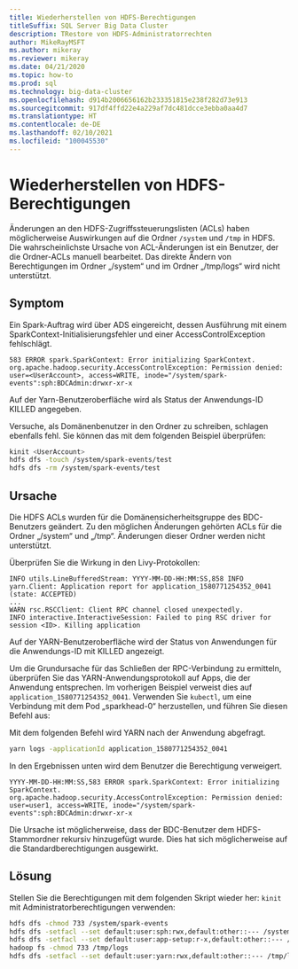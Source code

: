```yaml
---
title: Wiederherstellen von HDFS-Berechtigungen
titleSuffix: SQL Server Big Data Cluster
description: TRestore von HDFS-Administratorrechten
author: MikeRayMSFT
ms.author: mikeray
ms.reviewer: mikeray
ms.date: 04/21/2020
ms.topic: how-to
ms.prod: sql
ms.technology: big-data-cluster
ms.openlocfilehash: d914b2006656162b233351815e238f282d73e913
ms.sourcegitcommit: 917df4ffd22e4a229af7dc481dcce3ebba0aa4d7
ms.translationtype: HT
ms.contentlocale: de-DE
ms.lasthandoff: 02/10/2021
ms.locfileid: "100045530"
---
```

# <a name="restore-hdfs-permissions"></a>Wiederherstellen von HDFS-Berechtigungen

Änderungen an den HDFS-Zugriffssteuerungslisten (ACLs) haben möglicherweise Auswirkungen auf die Ordner `/system` und `/tmp` in HDFS. Die wahrscheinlichste Ursache von ACL-Änderungen ist ein Benutzer, der die Ordner-ACLs manuell bearbeitet. Das direkte Ändern von Berechtigungen im Ordner „/system“ und im Ordner „/tmp/logs“ wird nicht unterstützt.

## <a name="symptom"></a>Symptom

Ein Spark-Auftrag wird über ADS eingereicht, dessen Ausführung mit einem SparkContext-Initialisierungsfehler und einer AccessControlException fehlschlägt.

```
583 ERROR spark.SparkContext: Error initializing SparkContext.
org.apache.hadoop.security.AccessControlException: Permission denied: user=<UserAccount>, access=WRITE, inode="/system/spark-events":sph:BDCAdmin:drwxr-xr-x
```

Auf der Yarn-Benutzeroberfläche wird als Status der Anwendungs-ID KILLED angegeben.

Versuche, als Domänenbenutzer in den Ordner zu schreiben, schlagen ebenfalls fehl. Sie können das mit dem folgenden Beispiel überprüfen:

```bash
kinit <UserAccount>
hdfs dfs -touch /system/spark-events/test
hdfs dfs -rm /system/spark-events/test
```

## <a name="cause"></a>Ursache

Die HDFS ACLs wurden für die Domänensicherheitsgruppe des BDC-Benutzers geändert. Zu den möglichen Änderungen gehörten ACLs für die Ordner „/system“ und „/tmp“. Änderungen dieser Ordner werden nicht unterstützt.

Überprüfen Sie die Wirkung in den Livy-Protokollen:

```
INFO utils.LineBufferedStream: YYYY-MM-DD-HH:MM:SS,858 INFO yarn.Client: Application report for application_1580771254352_0041 (state: ACCEPTED)
...
WARN rsc.RSCClient: Client RPC channel closed unexpectedly.
INFO interactive.InteractiveSession: Failed to ping RSC driver for session <ID>. Killing application
```

Auf der YARN-Benutzeroberfläche wird der Status von Anwendungen für die Anwendungs-ID mit KILLED angezeigt.

Um die Grundursache für das Schließen der RPC-Verbindung zu ermitteln, überprüfen Sie das YARN-Anwendungsprotokoll auf Apps, die der Anwendung entsprechen. Im vorherigen Beispiel verweist dies auf `application_1580771254352_0041`. Verwenden Sie `kubectl`, um eine Verbindung mit dem Pod „sparkhead-0“ herzustellen, und führen Sie diesen Befehl aus:

Mit dem folgenden Befehl wird YARN nach der Anwendung abgefragt.

```bash
yarn logs -applicationId application_1580771254352_0041
```

In den Ergebnissen unten wird dem Benutzer die Berechtigung verweigert. 

```
YYYY-MM-DD-HH:MM:SS,583 ERROR spark.SparkContext: Error initializing SparkContext.
org.apache.hadoop.security.AccessControlException: Permission denied: user=user1, access=WRITE, inode="/system/spark-events":sph:BDCAdmin:drwxr-xr-x
```

Die Ursache ist möglicherweise, dass der BDC-Benutzer dem HDFS-Stammordner rekursiv hinzugefügt wurde. Dies hat sich möglicherweise auf die Standardberechtigungen ausgewirkt.

## <a name="resolution"></a>Lösung

Stellen Sie die Berechtigungen mit dem folgenden Skript wieder her: `kinit` mit Administratorberechtigungen verwenden:

```bash
hdfs dfs -chmod 733 /system/spark-events
hdfs dfs -setfacl --set default:user:sph:rwx,default:other::--- /system/spark-events
hdfs dfs -setfacl --set default:user:app-setup:r-x,default:other::--- /system/appdeploy
hadoop fs -chmod 733 /tmp/logs
hdfs dfs -setfacl --set default:user:yarn:rwx,default:other::--- /tmp/logs
```
